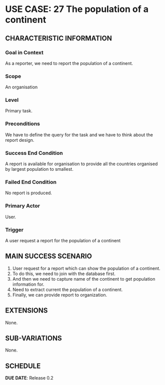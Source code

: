 # USE CASE: 27 The population of a continent

## CHARACTERISTIC INFORMATION

### Goal in Context

As a reporter, we need to report the population of a continent.

### Scope

An organisation

### Level

Primary task.

### Preconditions

We have to define the query for the task and we have to think about the report design.

### Success End Condition

A report is available for organisation to provide all the countries organised by largest population to smallest.

### Failed End Condition

No report is produced.

### Primary Actor

User.

### Trigger

A user request a report for the population of a continent

## MAIN SUCCESS SCENARIO

1. User request for a report which can show the population of a continent.
2. To do this, we need to join with the database first.
3. And then we need to capture name of the continent to get population information for.
4. Need to extract current the population of a continent.
5. Finally, we can provide report to organization.

## EXTENSIONS

None.

## SUB-VARIATIONS

None.

## SCHEDULE

**DUE DATE**: Release 0.2
